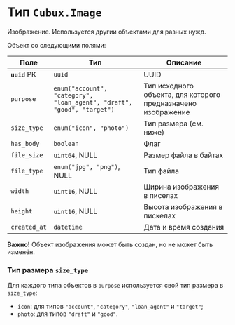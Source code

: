 Тип `Cubux.Image`
=================

Изображение. Используется другии объектами для разных нужд.

Объект со следующими полями:

Поле | Тип | Описание
---- | --- | --------
**`uuid`** PK | `uuid`                   | UUID
`purpose` | `enum("account", "category", "loan_agent", "draft", "good", "target")` | Тип исходного объекта, для которого предназначено изображение
`size_type` | `enum("icon", "photo")`    | Тип размера (см. ниже)
`has_body`  | `boolean`                  | Флаг
`file_size` | `uint64`, NULL             | Размер файла в байтах
`file_type` | `enum("jpg", "png")`, NULL | Тип файла
`width`     | `uint16`, NULL             | Ширина изображения в писелах
`height`    | `uint16`, NULL             | Высота изображения в пискелах
`created_at`| `datetime`                 | Дата и время создания

**Важно!** Объект изображения может быть создан, но не может быть
изменён.


### Тип размера `size_type`

Для каждого типа объектов в `purpose` используется свой тип размера в `size_type`:

*   `icon`: для типов `"account"`, `"category"`, `"loan_agent"` и `"target"`;
*   `photo`: для типов `"draft"` и `"good"`.
